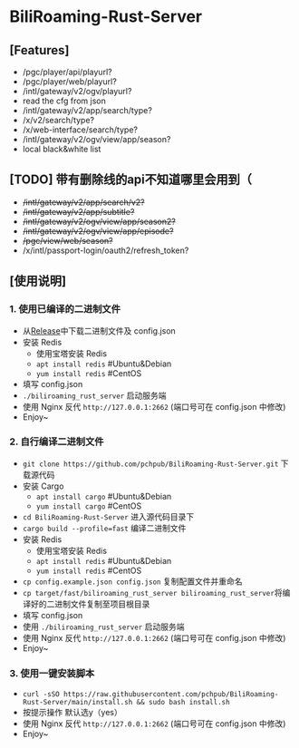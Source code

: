 # BiliRoaming-Rust-Server
## [Features]

* /pgc/player/api/playurl?
* /pgc/player/web/playurl?
* /intl/gateway/v2/ogv/playurl?
* read the cfg from json
* /intl/gateway/v2/app/search/type?
* /x/v2/search/type?
* /x/web-interface/search/type?
* /intl/gateway/v2/ogv/view/app/season?
* local black&white list

## [TODO] 带有删除线的api不知道哪里会用到（

* ~~/intl/gateway/v2/app/search/v2?~~
* ~~/intl/gateway/v2/app/subtitle?~~
* ~~/intl/gateway/v2/ogv/view/app/season2?~~
* ~~/intl/gateway/v2/ogv/view/app/episode?~~
* ~~/pgc/view/web/season?~~
* /x/intl/passport-login/oauth2/refresh_token?

## [使用说明]

### 1. 使用已编译的二进制文件
* 从[Release](https://github.com/pchpub/BiliRoaming-Rust-Server/releases)中下载二进制文件及 config.json
* 安装 Redis
  * 使用宝塔安装 Redis
  * `apt install redis` #Ubuntu&Debian
  * `yum install redis` #CentOS
* 填写 config.json
*  `./biliroaming_rust_server` 启动服务端
* 使用 Nginx 反代 `http://127.0.0.1:2662` (端口号可在 config.json 中修改)
* Enjoy~

### 2. 自行编译二进制文件
*  `git clone https://github.com/pchpub/BiliRoaming-Rust-Server.git` 下载源代码
* 安装 Cargo
  * `apt install cargo` #Ubuntu&Debian
  * `yum install cargo` #CentOS
* `cd BiliRoaming-Rust-Server` 进入源代码目录下
* `cargo build --profile=fast` 编译二进制文件
* 安装 Redis
  * 使用宝塔安装 Redis
  * `apt install redis` #Ubuntu&Debian
  * `yum install redis` #CentOS
* `cp config.example.json config.json` 复制配置文件并重命名
* `cp target/fast/biliroaming_rust_server biliroaming_rust_server`将编译好的二进制文件复制至项目根目录
* 填写 config.json
* 使用 `./biliroaming_rust_server` 启动服务端
* 使用 Nginx 反代 `http://127.0.0.1:2662` (端口号可在 config.json 中修改)
* Enjoy~

### 3. 使用一键安装脚本
*  `curl -sSO https://raw.githubusercontent.com/pchpub/BiliRoaming-Rust-Server/main/install.sh && sudo bash install.sh` 
* 按提示操作 默认选y（yes）
* 使用 Nginx 反代 `http://127.0.0.1:2662` (端口号可在 config.json 中修改)
* Enjoy~
